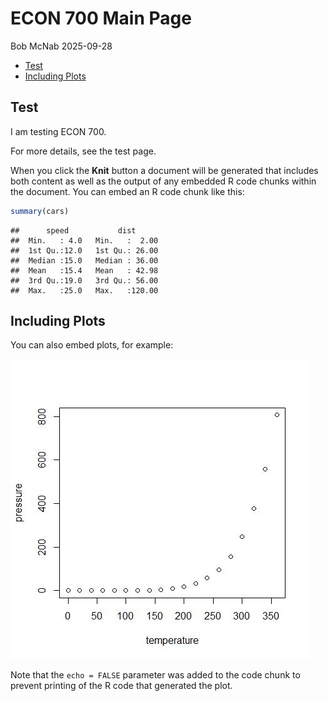 ECON 700 Main Page
================
Bob McNab
2025-09-28

- [Test](#test)
- [Including Plots](#including-plots)

## Test

I am testing ECON 700.

For more details, see the test page.

When you click the **Knit** button a document will be generated that
includes both content as well as the output of any embedded R code
chunks within the document. You can embed an R code chunk like this:

``` r
summary(cars)
```

    ##      speed           dist       
    ##  Min.   : 4.0   Min.   :  2.00  
    ##  1st Qu.:12.0   1st Qu.: 26.00  
    ##  Median :15.0   Median : 36.00  
    ##  Mean   :15.4   Mean   : 42.98  
    ##  3rd Qu.:19.0   3rd Qu.: 56.00  
    ##  Max.   :25.0   Max.   :120.00

## Including Plots

You can also embed plots, for example:

![](Index_files/figure-gfm/pressure-1.jpeg)<!-- -->

Note that the `echo = FALSE` parameter was added to the code chunk to
prevent printing of the R code that generated the plot.
